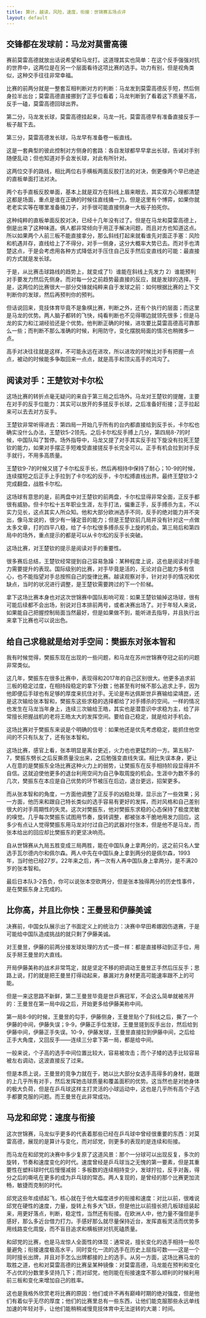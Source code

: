 ```yaml
---
title: 算计，越读，风险，速度，衔接：世锦赛五场点评
layout: default
---
```


## 交锋都在发球前：马龙对莫雷高德

赛前莫雷高德就放出话说希望和马龙打。这道理其实也简单：在这个反手强强对抗的世界中，这两位是在另一个层面看待这项比赛的选手。功力有别，但是视角类似，这种交手往往非常幸福。

比赛的前两分就是一整套互相判断对方的判断：马龙发到莫雷高德反手短，然后侧身拉半出台；莫雷高德直接挪到了正手位看着；马龙判断到了看着这下质量不高，反手一磕，莫雷高德回球出界。

第二分，马龙发长球，莫雷高德挂起来，马龙一托，莫雷高德早有准备直接反手一板子敲下去。

第三分，莫雷高德发长球，马龙早有准备卷一板直线。

这是一套典型的彼此控制对方侧身的套路：各自发球都早早拿出长球，告诫对手别随便乱动；但也知道对手会发长球，对此有所针对。

这两位交手的路线，相比两位右手横板两面反胶打法的对决，倒更像两个早已绝迹的直板单面打法对决。

两个右手直板反胶单面，基本上就是双方在斜线上眉来眼去，其实双方心理都清楚这都是场面，重点是谁在正确的时候往直线捅一刀。但是这里有个博弈，如果你就老老实实等在哪里准备捅刀子，对手很可能直接侧身一大板子拍死你。

这种纯粹的直板单面反胶对决，已经十几年没有过了。但是在马龙和莫雷高德上，倒是出来了这种味道。俩人都非常倾向于用正手解决问题，而且对方也知道这点。所以如果两个人前三板不能直接拿分，那么斜线打起来就看谁先对面正手塞：风险和机遇并存，直线给上了不得分，对手一侧身，这分大概率大势已去。而对手也清楚这点，于是会考虑用各种方式降低对手压住自己反手然后变直线的可能：最直接的方式就是发长球。

于是，从比赛击球路线的趋势上，就变成了1）谁能在斜线上先发力 2）谁能预判对手要发力然后先侧身。而对每一分之前趋势最直接的反应，就是发球的选择。于是，这两位的比赛很大一部分交锋就纯粹来自于发球之前：如何根据比赛的上下文判断你的发球，然后再预判你的预判。

但话说回来，竞技体育毕竟不是象棋比赛，判断之外，还有个执行的层面；而这里是马龙的优势。两人脑子都转的飞快，纯看判断也不见得哪边就领先很多；但是马龙的实力和江湖经验还是个优势。他判断正确的时候，进攻要比莫雷高德高可靠那么一些；而判断不那么准确的时候，利用防守，变化摆脱局面的情况也稍微多一点。

高手对决往往就是这样，不可能永远在进攻，所以进攻的时候比对手有把握一点点，被动的时候能多争取回来一点点，就是高手和顶尖高手的鸿沟了。

## 阅读对手：王楚钦对卡尔松

这场比赛的转折点毫无疑问的来自于第三局之后场外。马龙对王楚钦的提醒，主要在对手的反手位能力：其实可以放开的多搓反手长球，之后准备好衔接；正手拉起来可以去去对方反手。

王楚钦非常听得进去：第四局一开始几乎所有的台内都直接给到反手长，卡尔松也确实没什么办法，王楚钦5-2领先。之后卡尔松反手搏上几分，第四局8-7的时候，中国队叫了暂停。场外指导中，马龙又提了对手其实反手拉下旋没有拉死王楚钦的能力，如果对手摆正手短难受直接搓反手长完全可以。正手有机会拉到对手反手就行，不用多高质量。

王楚钦9-7的时候又搓了卡尔松反手长，然后再相持中保持了耐心；10-9的时候，连续摆短之后正手上手拉到了卡尔松的反手，卡尔松搏直线出界。最终王楚钦3-2完成翻盘，战胜卡尔松。

这场球有意思的是，前两盘中对王楚钦的前两盘，卡尔松显得非常全面，正反手都很有威胁。但卡尔松十五年职业生涯，左手打法，偏重正手，反手搏杀为主，不以实力见长，这点其实人所众知。他和大部分欧洲选手不同，反手的绝对能力并不突出，像马龙说的，很少有一锤定音的能力；但是王楚钦前几局并没有针对这一点做太多文章，打的四平八稳，给了卡尔松很多搏杀反手上旋的机会。第三局后和第四局中的场外，重点提示的都是可以从卡尔松的反手长突破。

这场比赛，对王楚钦的提示是阅读对手的重要性。

很多赛后总结，王楚钦经常提到自己容易急躁：某种程度上说，这也是阅读对手能力需要提升的表现。国际级别的比赛，对手毕竟是活的，无论对自己能力多有信心，也不能指望对手总按照自己的旋律比赛。越读观察对手，针对对手的情况和优缺点，当时的状况进行调整，是王楚钦需要跨过的下一个阶梯。

拿下这场比赛本身也对这次世锦赛中国队影响可观：如果王楚钦输掉这场球，很有可能后续都不会出场，别说对日本排前两号，或者决赛出场了。对于年轻人来说，如果能自己把握控制局面当然最好，但是如果做不到，能听进去指导，并且执行出来拿下比赛也可以说出色。

## 给自己求稳就是给对手空间：樊振东对张本智和

我有时候觉得，樊振东现在出现的一些问题，和马龙在苏州世锦赛夺冠之前的问题非常类似。

这几年，樊振东在很多比赛中，表现得和2017年的自己区别很大。他更多追求前三板的稳定过度，在相持段稳定的拿下分数；他甚至有时候不那么追求上手，因为他即便后手球也有足够的厚度来抗住对手。无论是布达佩斯世乒赛输给梁靖崑，还是这次输给张本智和，樊振东这些求稳的选择都给了对手搏杀的空间。一样的情况也发生在马龙当年身上，连续三次输给王皓，其实也是潜意识中求稳为主，给了非常擅长把握战机的老将王皓太大的发挥空间。要给自己稳定，就是给对手机会。

这场比赛对于樊振东来说是个明确的信号：如果他还是优先考虑稳定，能抓住他空间的不只有队友了，还有张本智和。

这场比赛，感官上看，张本明显是离台更近，火力也也更猛烈的一方。第五局7-7，樊振东劈长之后反撕质量没出来，之后勉强变直线失误。相比失误本身，更让人在意的是樊振东全场比赛这种火力上的弱势，让樊振东在反手相持阶段显得并不自信。这就迫使他更多的退台利用空间为自己争取周旋的机会。生涯中为数不多的几次，樊振东在本应是自己优势的环节被压在后边，退台更远，招架更多。

而从张本智和的角度，一方面他调整了正反手的凶稳处理，显示出了一些效果；另一方面，他历来和跟自己特长类似的选手容易有更好的发挥，而对风格和自己差别很大的对手周期性的失灵。这次对樊振东，他对樊振东求稳的心态保持了极度灵敏的嗅觉。几乎每次樊振东试图用节奏，旋转调整，都被张本干脆地用发力回应。这多少有点让人觉得樊振东用马龙对付过自己的武器对付张本，但是他不是马龙，而张本给出的回应却比樊振东的更坚决响亮。

自从世锦赛从九局五胜变成三局两胜，能在中国队身上拿两分的，这之前只名人堂选手瓦尔德内尔和佩尔森。两人中先在中国队身上拿到两分的是佩尔森，1993年，当时他已经27岁。22年来之后，再一次有人再中国队身上拿两分，是不满20岁的张本智和。

最后日本队3-2告负，你可以说张本空砍两分，但是张本独得两分的历史性事件，是在樊振东身上完成的。

## 比你高，并且比你快：王曼昱和伊藤美诚

决赛前，中国女队展示出了书面定义上的统治力：决赛中早田希娜因伤退赛，于是可能给中国队造成挑战的就只剩了伊藤美诚。

对王曼昱，伊藤的前两分接发球处理的方式一摸一样：都是直接移动到正手位，用反手掰王曼昱的大直线。

开局伊藤美称的战术非常笃定，就是坚定不移的把调动王曼昱正手然后压反手；思路上说，打的就是把王曼昱打得动起来，暴漏对方身材更高可能速率跟不上的可能。

但是一来这思路不新鲜，第二王曼昱毕竟是世乒赛冠军，不会这么简单就被吊开的：王曼昱在第一局中段之后，开始更多给伊藤美称中间。

第一局8-9的时候，王曼昱的勾手，伊藤侧身，王曼昱贴个了斜线之后，撕了一个伊藤的中间，伊藤失误；9-9，伊藤正手位发球，王曼昱搓到反手出台，然后给到伊藤中间，伊藤正手失误。10-9，伊藤发球，王曼昱直接拉到伊藤中间，之后给正手大角度，又回反手——连续三分拿下第一局，都是给中间。

一般来说，个子高的选手中间位置比较大，容易被攻击；而个子矮的选手比较容易被左右调动，这波直接反了过来。

但是本质上说，王曼昱的竞争力就在于，她以比大部分女选手高得多的身材，能跟的上几乎所有对手，然后发挥她击球质量和覆盖面积的优势。这当然也是对她身体的极大负荷，但是在乒乓球这样主打灵活的小球运动中，这也是几乎所有高个子选手都要克服的问题。而王曼昱在此非常成功。

## 马龙和邱党：速度与衔接

这次世锦赛，马龙似乎更多的代表着那些已经在乒乓球中曾经很重要的东西：对莫雷高德，展现的是算计与变化，而对邱党，则更多的表现的是连续和衔接。

而马龙在和邱党的决赛中多少复原了这道风景：那个一分球可以出现反复，多次的旋转，节奏和速度变化的时代。速度曾经是乒乓球当之无愧的第一要素，但是其重要性在塑料球时代后慢慢减弱：多板数的连续相持变少，发球拧拉，反手对轰，得分之后的嘶吼在更多的成为乒乓球的常态。两人复现的，是曾经的那个比赛更加流畅，敏捷而克制的时代。

邱党这些年成绩起飞，核心就在于他大幅度进步的衔接和速度：对比以前，很难说邱党在硬性的速度，力量，旋转上有多大飞跃，但是他比以前擅长把几板球组装起来，用更好落点，判断，稳定性，当然还有衔接。在欧洲人中，他力量不强但是手感好，那么多近台借力打力。手感好那么就尽量保持近台，发挥直板灵活而优势多用线路变化周旋，而不盲目追求和横板拼对抗死磕质量。

和邱党的比赛，也是马龙惊人全面性的体现：通常说，擅长变化的选手相持一般尽量避免；衔接速度极高水平，同时变化一流的选手在历史上屈指可数——这是一个同时擅长出牌，并且对手怎么出牌都接的上的选手。从另一方面，这场比赛马龙的取胜之道，也和对莫雷高德的比赛呈某种镜像：对莫雷高德，马龙能在预判和变化不占优的分数里多坚持几下；而对邱党，他则能在衔接速度不那么顺利的时候利用前三板和变化来增加自己的胜率。

这也是我格外欣赏老将比赛的原因：他们或许不再有巅峰时期的绝对强度，但是他们有着似乎无尽的厚度；他们的比赛里总有一些东西，让他们能克服那些永远单线加速的年轻对手，让他们能稍稍减慢竞技体育中无法逆转的大潮：时间。
